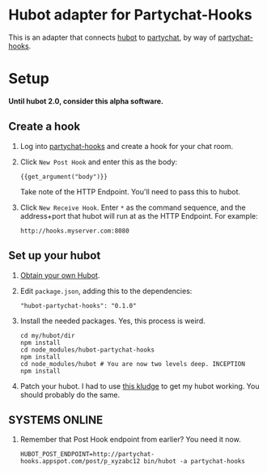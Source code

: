 # Hubot adapter for Partychat-Hooks #

This is an adapter that connects [hubot](http://hubot.github.com/) to [partychat](http://partychapp.appspot.com/), by way of [partychat-hooks](http://partychat-hooks.appspot.com/).

# Setup #

**Until hubot 2.0, consider this alpha software.**

## Create a hook ##

1. Log into [partychat-hooks](http://partychat-hooks.appspot.com/) and create a
   hook for your chat room.

2. Click `New Post Hook` and enter this as the body:

       {{get_argument("body")}}

   Take note of the HTTP Endpoint. You'll need to pass this to hubot.

3. Click `New Receive Hook`. Enter `*` as the command sequence, and the
   address+port that hubot will run at as the HTTP Endpoint. For example:

       http://hooks.myserver.com:8080

## Set up your hubot ##

1. [Obtain your own Hubot](http://hubot.github.com/).

2. Edit `package.json`, adding this to the dependencies:

       "hubot-partychat-hooks": "0.1.0"

3. Install the needed packages. Yes, this process is weird.

       cd my/hubot/dir
       npm install
       cd node_modules/hubot-partychat-hooks
       npm install
       cd node_modules/hubot # You are now two levels deep. INCEPTION
       npm install

4. Patch your hubot. I had to use
   [this kludge](https://github.com/iangreenleaf/hubot/commit/f978264904845f32fd042d2f64a631488f6b5f2d)
   to get my hubot working. You should probably do the same.

## SYSTEMS ONLINE ##

1. Remember that Post Hook endpoint from earlier? You need it now.

       HUBOT_POST_ENDPOINT=http://partychat-hooks.appspot.com/post/p_xyzabc12 bin/hubot -a partychat-hooks
